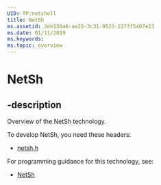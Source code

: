 ```yaml
---
UID: TP:netshell
title: NetSh
ms.assetid: 2eb120a6-ae25-3c31-9523-227ff5407e13
ms.date: 01/11/2019
ms.keywords: 
ms.topic: overview
---
```


# NetSh

## -description

Overview of the NetSh technology.

To develop NetSh, you need these headers:

 * [netsh.h](../netsh/index.md)

For programming guidance for this technology, see:
* [NetSh](/previous-versions/windows/desktop/netshell)
